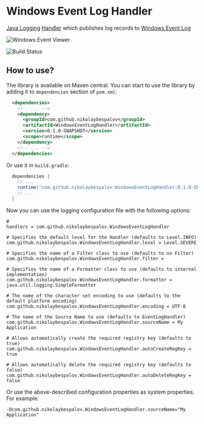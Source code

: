 # Windows Event Log Handler
[Java Logging] [Handler] which publishes log records to [Windows Event Log]

![Windows Event Viewer](https://upload.wikimedia.org/wikipedia/en/f/f2/Windows_XP_Event_Viewer.png)

![Build Status](https://ci.appveyor.com/api/projects/status/github/nikolaybespalov/windows-event-log-handler?svg=true)

## How to use?

The library is available on Maven central. You can start to use the library by adding it to `dependencies` section of `pom.xml`:
```xml
  <dependencies>
    <!-- ... -->
    <dependency>
      <groupId>com.github.nikolaybespalov</groupId>
      <artifactId>WindowsEventLogHandler</artifactId>
      <version>0.1.0-SNAPSHOT</version>
      <scope>runtime</scope>
    </dependency>
    <!-- ... -->
  </dependencies>
```

Or use it in `build.gradle`:
```java
  dependencies {
    // ...
    runtime("com.github.nikolaybespalov:WindowsEventLogHandler:0.1.0-SNAPSHOT")
    // ...
  }
```

Now you can use the logging configuration file with the following options:
```properties
# 
handlers = com.github.nikolaybespalov.WindowsEventLogHandler

# Specifies the default level for the Handler (defaults to Level.INFO)
com.github.nikolaybespalov.WindowsEventLogHandler.level = Level.SEVERE

# Specifies the name of a Filter class to use (defaults to no Filter)
com.github.nikolaybespalov.WindowsEventLogHandler.filter = 

# Specifies the name of a Formatter class to use (defaults to internal implementation)
com.github.nikolaybespalov.WindowsEventLogHandler.formatter = java.util.logging.SimpleFormatter

# The name of the character set encoding to use (defaults to the default platform encoding)
com.github.nikolaybespalov.WindowsEventLogHandler.encoding = UTF-8

# The name of the Source Name to use (defaults to EventLogHandler)
com.github.nikolaybespalov.WindowsEventLogHandler.sourceName = My Application

# Allows automatically create the required registry key (defaults to true)
com.github.nikolaybespalov.WindowsEventLogHandler.autoCreateRegKey = true

# Allows automatically delete the required registry key (defaults to false)
com.github.nikolaybespalov.WindowsEventLogHandler.autoDeleteRegKey = false
```

Or use the above-described configuration properties as system properties. For example:
```properties
-Dcom.github.nikolaybespalov.WindowsEventLogHandler.sourceName="My Application"
```

[Java Logging]: https://docs.oracle.com/javase/8/docs/technotes/guides/logging/overview.html "Java Logging"
[Handler]: https://docs.oracle.com/javase/8/docs/api/java/util/logging/Handler.html "Handler"
[Windows Event Log]: https://msdn.microsoft.com/ru-ru/library/windows/desktop/aa385780(v=vs.85).aspx "Windows Event Log"
